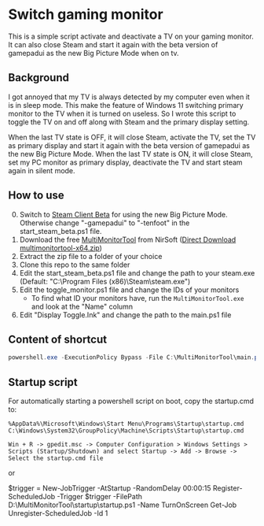 # Switch gaming monitor

This is a simple script activate and deactivate a TV on your gaming monitor.
It can also close Steam and start it again with the beta version of gamepadui as the new Big Picture Mode when on tv.

## Background

I got annoyed that my TV is always detected by my computer even when it is in sleep mode.
This make the feature of Windows 11 switching primary monitor to the TV when it is turned on useless.
So I wrote this script to toggle the TV on and off along with Steam and the primary display setting. 

When the last TV state is OFF, it will close Steam, activate the TV, set the TV as primary display and start it again with the beta version of gamepadui as the new Big Picture Mode.
When the last TV state is ON, it will close Steam, set my PC monitor as primary display, deactivate the TV and start steam again in silent mode.


## How to use

0. Switch to [Steam Client Beta](https://help.steampowered.com/en/faqs/view/276C-85A0-C531-AFA3#:~:text=With%20Steam%20running%2C%20click%20on,list%20and%20click%20%22OK%22.) for using the new Big Picture Mode. Otherwise change "-gamepadui" to "-tenfoot" in the start_steam_beta.ps1 file.
1. Download the free [MultiMonitorTool](https://www.nirsoft.net/utils/multi_monitor_tool.html) from NirSoft ([Direct Download multimonitortool-x64.zip](https://www.nirsoft.net/utils/multimonitortool-x64.zip))
2. Extract the zip file to a folder of your choice
3. Clone this repo to the same folder
4. Edit the start_steam_beta.ps1 file and change the path to your steam.exe (Default: "C:\Program Files (x86)\Steam\steam.exe")
5. Edit the toggle_monitor.ps1 file and change the IDs of your monitors
    * To find what ID your monitors have, run the `MultiMonitorTool.exe` and look at the "Name" column
6. Edit "Display Toggle.Ink" and change the path to the main.ps1 file

## Content of shortcut

```powershell
powershell.exe -ExecutionPolicy Bypass -File C:\MultiMonitorTool\main.ps1
```

## Startup script
For automatically starting a powershell script on boot, copy the startup.cmd to: 
```
%AppData%\Microsoft\Windows\Start Menu\Programs\Startup\startup.cmd
C:\Windows\System32\GroupPolicy\Machine\Scripts\Startup\startup.cmd

Win + R -> gpedit.msc -> Computer Configuration > Windows Settings > Scripts (Startup/Shutdown) and select Startup -> Add -> Browse -> Select the startup.cmd file
```
or

$trigger = New-JobTrigger -AtStartup -RandomDelay 00:00:15
Register-ScheduledJob -Trigger $trigger -FilePath D:\MultiMonitorTool\startup\startup.ps1 -Name TurnOnScreen
Get-Job
Unregister-ScheduledJob -Id 1
```